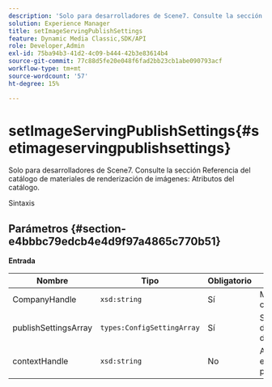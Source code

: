 ```yaml
---
description: 'Solo para desarrolladores de Scene7. Consulte la sección Referencia del catálogo de materiales de renderización de imágenes: Atributos del catálogo.'
solution: Experience Manager
title: setImageServingPublishSettings
feature: Dynamic Media Classic,SDK/API
role: Developer,Admin
exl-id: 75ba94b3-41d2-4c09-b444-42b3e83614b4
source-git-commit: 77c88d5fe20e048f6fad2bb23cb1abe090793acf
workflow-type: tm+mt
source-wordcount: '57'
ht-degree: 15%

---
```


# setImageServingPublishSettings{#setimageservingpublishsettings}

Solo para desarrolladores de Scene7. Consulte la sección Referencia del catálogo de materiales de renderización de imágenes: Atributos del catálogo.

Sintaxis

## Parámetros {#section-e4bbbc79edcb4e4d9f97a4865c770b51}

**Entrada**

| Nombre | Tipo | Obligatorio | Descripción |
|---|---|---|---|
| CompanyHandle | `xsd:string` | Sí | Manejo de la compañía. |
| publishSettingsArray | `types:ConfigSettingArray` | Sí | Solo para desarrolladores de Scene7. |
| contextHandle | `xsd:string` | No | Administrar en el contexto de publicación. |
